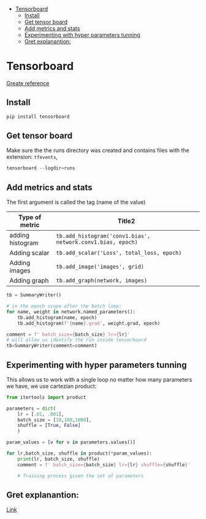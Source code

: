 <!--ts-->
   * [Tensorboard](#tensorboard)
      * [Install](#install)
      * [Get tensor board](#get-tensor-board)
      * [Add metrics and stats](#add-metrics-and-stats)
      * [Experimenting with hyper parameters tunning](#experimenting-with-hyper-parameters-tunning)
      * [Gret explanantion:](#gret-explanantion)

<!-- Added by: gil_diy, at: Thu 02 Dec 2021 17:02:26 IST -->

<!--te-->

# Tensorboard

[Greate reference](https://deeplizard.com/learn/video/pSexXMdruFM)

## Install 

```python
pip install tensorboard
```


## Get tensor board

Make sure the the runs directory was created and contains files with the extension: `tfevents`,

```python
tensorboard --logdir=runs
```


## Add metrics and stats


The first argument is called the tag (name of the value)

 Type of metric| Title2
------------|----------
 adding histogram | `tb.add_histogram('conv1.bias', network.conv1.bias, epoch)`
 Adding scalar  | `tb.add_scalar('Loss', total_loss, epoch)`
 Adding images  | `tb.add_image('images', grid)`
 Adding graph  | `tb.add_graph(network, images)`


```python
tb = SummaryWriter()

# in the epoch scope after the batch loop:
for name, weight in network.named_parameters():
	tb.add_histogram(name, epoch)
	tb.add_histogram(f'{name}.grad', weight.grad, epoch)
```



```python
comment = f' batch_size={batch_size} lr={lr}'
# will allow us identify the run inside tensorboard
tb=SummaryWriter(comment=comment)
```

## Experimenting with hyper parameters tunning 
This allows us to work with a single loop no matter how many parameters we have, 
we use cartezian product:
```python
from itertools import product

parameters = dict(
	lr = [.01, .001],
	batch_size = [10,100,1000],
	shuffle = [True, False]	
	)

param_values = [v for v in parameters.values()]

for lr,batch_size, shuffle in product(*param_values):
	print(lr, batch_size, shuffle)
	comment = f' batch_size={batch_size} lr={lr} shuffle={shuffle}'

	# Training process given the set of parameters
```

## Gret explanantion:
[Link](https://www.youtube.com/watch?v=k7KfYXXrOj0)